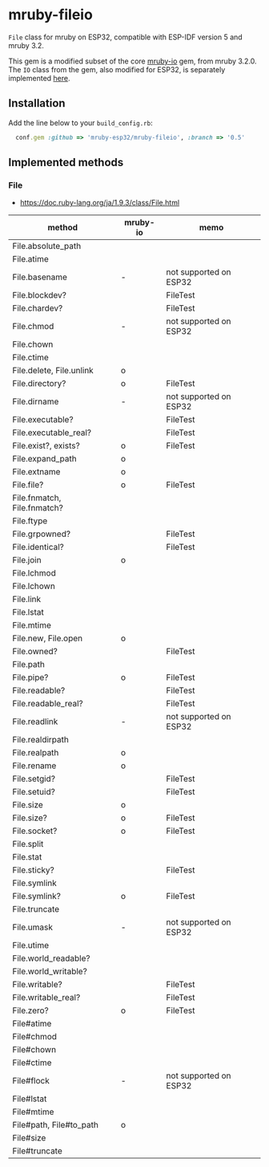 mruby-fileio
========

`File` class for mruby on ESP32, compatible with ESP-IDF version 5 and mruby 3.2.

This gem is a modified subset of the core [mruby-io](https://github.com/mruby/mruby/tree/87260e7bb1a9edfb2ce9b41549c4142129061ca5/mrbgems/mruby-io) gem, from mruby 3.2.0. The `IO` class from the gem, also modified for ESP32, is separately implemented [here](https://github.com/mruby-esp32/mruby-io/tree/0.5).

## Installation
Add the line below to your `build_config.rb`:

```ruby
  conf.gem :github => 'mruby-esp32/mruby-fileio', :branch => '0.5'
```

## Implemented methods

### File

- <https://doc.ruby-lang.org/ja/1.9.3/class/File.html>

| method                      | mruby-io | memo     |
|-----------------------------|----------|----------|
| File.absolute_path          |          |          |
| File.atime                  |          |          |
| File.basename               | -        | not supported on ESP32 |
| File.blockdev?              |          | FileTest |
| File.chardev?               |          | FileTest |
| File.chmod                  | -        | not supported on ESP32 |
| File.chown                  |          |          |
| File.ctime                  |          |          |
| File.delete, File.unlink    | o        |          |
| File.directory?             | o        | FileTest |
| File.dirname                | -        | not supported on ESP32 |
| File.executable?            |          | FileTest |
| File.executable_real?       |          | FileTest |
| File.exist?, exists?        | o        | FileTest |
| File.expand_path            | o        |          |
| File.extname                | o        |          |
| File.file?                  | o        | FileTest |
| File.fnmatch, File.fnmatch? |          |          |
| File.ftype                  |          |          |
| File.grpowned?              |          | FileTest |
| File.identical?             |          | FileTest |
| File.join                   | o        |          |
| File.lchmod                 |          |          |
| File.lchown                 |          |          |
| File.link                   |          |          |
| File.lstat                  |          |          |
| File.mtime                  |          |          |
| File.new, File.open         | o        |          |
| File.owned?                 |          | FileTest |
| File.path                   |          |          |
| File.pipe?                  | o        | FileTest |
| File.readable?              |          | FileTest |
| File.readable_real?         |          | FileTest |
| File.readlink               | -        | not supported on ESP32 |
| File.realdirpath            |          |          |
| File.realpath               | o        |          |
| File.rename                 | o        |          |
| File.setgid?                |          | FileTest |
| File.setuid?                |          | FileTest |
| File.size                   | o        |          |
| File.size?                  | o        | FileTest |
| File.socket?                | o        | FileTest |
| File.split                  |          |          |
| File.stat                   |          |          |
| File.sticky?                |          | FileTest |
| File.symlink                |          |          |
| File.symlink?               | o        | FileTest |
| File.truncate               |          |          |
| File.umask                  | -        | not supported on ESP32 |
| File.utime                  |          |          |
| File.world_readable?        |          |          |
| File.world_writable?        |          |          |
| File.writable?              |          | FileTest |
| File.writable_real?         |          | FileTest |
| File.zero?                  | o        | FileTest |
| File#atime                  |          |          |
| File#chmod                  |          |          |
| File#chown                  |          |          |
| File#ctime                  |          |          |
| File#flock                  | -        | not supported on ESP32 |
| File#lstat                  |          |          |
| File#mtime                  |          |          |
| File#path, File#to_path     | o        |          |
| File#size                   |          |          |
| File#truncate               |          |          |
